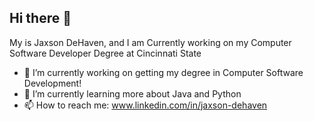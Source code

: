 ## Hi there 👋

My is Jaxson DeHaven, and I am Currently working on my Computer Software Developer Degree at Cincinnati State
- 🔭 I’m currently working on getting my degree in Computer Software Development!
- 🌱 I’m currently learning more about Java and Python
- 📫 How to reach me: www.linkedin.com/in/jaxson-dehaven

